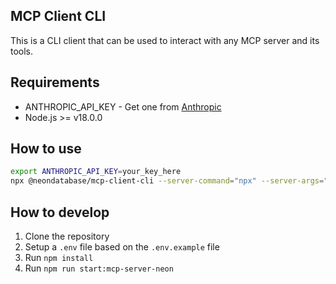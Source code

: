 ## MCP Client CLI

This is a CLI client that can be used to interact with any MCP server and its tools.

## Requirements

- ANTHROPIC_API_KEY - Get one from [Anthropic](https://console.anthropic.com/)
- Node.js >= v18.0.0

## How to use

```bash
export ANTHROPIC_API_KEY=your_key_here
npx @neondatabase/mcp-client-cli --server-command="npx" --server-args="-y @neondatabase/mcp-server-neon start <neon-api-key>"
```

## How to develop

1. Clone the repository
2. Setup a `.env` file based on the `.env.example` file
3. Run `npm install`
4. Run `npm run start:mcp-server-neon`
